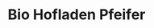---
title: "Bio Hofladen Pfeifer"
url: /bad-soden-altenhain/bio-hofladen-pfeifer/
shop: Allgemein
---